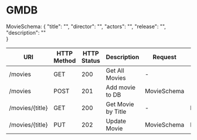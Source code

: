 # GMDB

MovieSchema:
 {
 "title": "",
 "director": "",
 "actors": "",
 "release": "",
"description": ""                                                                            
}



| URI               | HTTP Method | HTTP Status |      Description     |       Request        |        Response        | 
|-------------------|-------------|-------------|----------------------|----------------------|------------------------|
| /movies           |    GET      |     200     | Get All Movies       |           -          | `[ MovieSchema ] `     |
| /movies           |    POST     |     201     |    Add movie to DB   |       MovieSchema    |                        |  
| /movies/{title}   |    GET      |     200     |  Get Movie by Title  |          -           |    MovieSchema         |
| /movies/{title}   |    PUT      |     202     |  Update Movie        |       MovieSchema    |    MovieSchema         |
